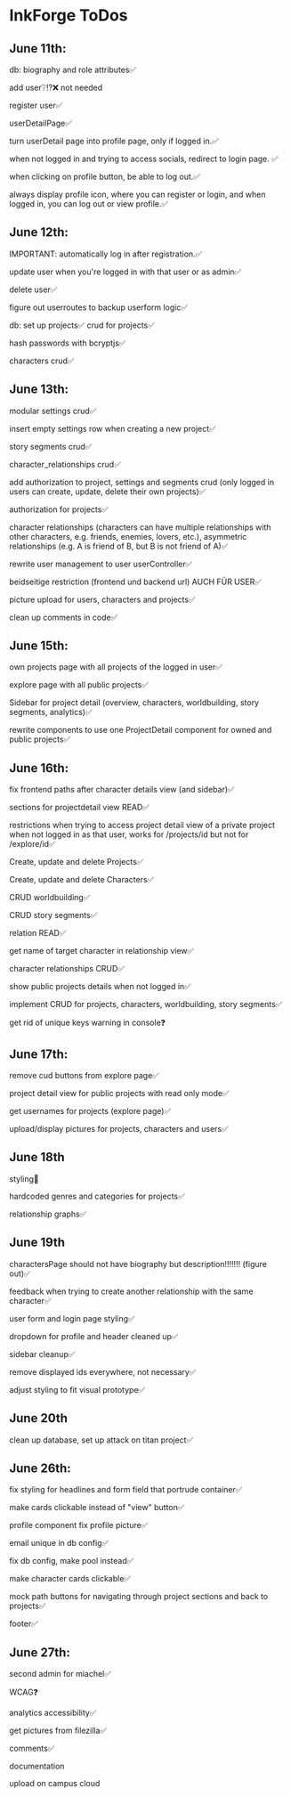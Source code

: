# InkForge ToDos

## June 11th:
db: biography and role attributes✅

add user❔⁉️❌ not needed

register user✅

userDetailPage✅

turn userDetail page into profile page, only if logged in.✅

when not logged in and trying to access socials, redirect to login page. ✅


when clicking on profile button, be able to log out.✅

always display profile icon, where you can register or login, and when logged in, you can log out or view profile.✅

## June 12th:

IMPORTANT: automatically log in after registration.✅

update user when you're logged in with that user or as admin✅

delete user✅

figure out userroutes to backup userform logic✅

db: set up projects✅
crud for projects✅

hash passwords with bcryptjs✅

characters crud✅

## June 13th:

modular settings crud✅

insert empty settings row when creating a new project✅

story segments crud✅

character_relationships crud✅

add authorization to project, settings and segments crud (only logged in users can create, update, delete their own projects)✅

authorization for projects✅

character relationships (characters can have multiple relationships with other characters, e.g. friends, enemies, lovers, etc.), asymmetric relationships (e.g. A is friend of B, but B is not friend of A)✅

rewrite user management to user userController✅

beidseitige restriction (frontend und backend url) AUCH FÜR USER✅

picture upload for users, characters and projects✅

clean up comments in code✅

## June 15th:

own projects page with all projects of the logged in user✅

explore page with all public projects✅

Sidebar for project detail (overview, characters, worldbuilding, story segments, analytics)✅

rewrite components to use one ProjectDetail component for owned and public projects✅

## June 16th:

fix frontend paths after character details view (and sidebar)✅

sections for projectdetail view READ✅

restrictions when trying to access project detail view of a private project when not logged in as that user, works for /projects/id but not for /explore/id✅

Create, update and delete Projects✅

Create, update and delete Characters✅

CRUD worldbuilding✅

CRUD story segments✅

relation READ✅

get name of target character in relationship view✅

character relationships CRUD✅

show public projects details when not logged in✅

implement CRUD for projects, characters, worldbuilding, story segments✅

get rid of unique keys warning in console❓

## June 17th:

remove cud buttons from explore page✅

project detail view for public projects with read only mode✅

get usernames for projects (explore page)✅

upload/display pictures for projects, characters and users✅

## June 18th

styling🔁

hardcoded genres and categories for projects✅

relationship graphs✅

## June 19th

charactersPage should not have biography but description!!!!!!! (figure out)✅

feedback when trying to create another relationship with the same character✅

user form and login page styling✅

dropdown for profile and header cleaned up✅

sidebar cleanup✅

remove displayed ids everywhere, not necessary✅

adjust styling to fit visual prototype✅

## June 20th

clean up database, set up attack on titan project✅

## June 26th:

fix styling for headlines and form field that portrude container✅

make cards clickable instead of "view" button✅

profile component fix profile picture✅

email unique in db config✅

fix db config, make pool instead✅

make character cards clickable✅

mock path buttons for navigating through project sections and back to projects✅

footer✅

## June 27th:

second admin for miachel✅

WCAG❓

analytics accessibility✅

get pictures from filezilla✅

comments✅

documentation

upload on campus cloud
